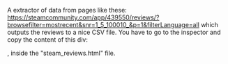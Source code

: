 A extractor of data from pages like these: https://steamcommunity.com/app/439550/reviews/?browsefilter=mostrecent&snr=1_5_100010_&p=1&filterLanguage=all which outputs the reviews to a nice CSV file. 
You have to go to the inspector and copy the content of this div: <div id="AppHubCards" class="apphub_Cards">, inside the "steam_reviews.html" file.
